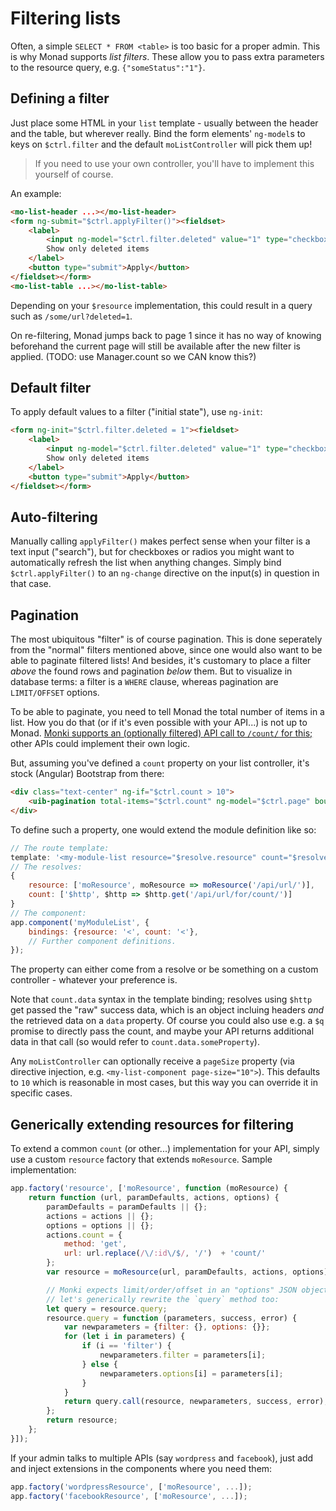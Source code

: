 # Filtering lists
Often, a simple `SELECT * FROM <table>` is too basic for a proper admin. This is
why Monad supports _list filters_. These allow you to pass extra parameters to
the resource query, e.g. `{"someStatus":"1"}`.

## Defining a filter
Just place some HTML in your `list` template - usually between the header and
the table, but wherever really. Bind the form elements' `ng-model`s to keys
on `$ctrl.filter` and the default `moListController` will pick them up!

> If you need to use your own controller, you'll have to implement this yourself
> of course.

An example:

```html
<mo-list-header ...></mo-list-header>
<form ng-submit="$ctrl.applyFilter()"><fieldset>
    <label>
        <input ng-model="$ctrl.filter.deleted" value="1" type="checkbox">
        Show only deleted items
    </label>
    <button type="submit">Apply</button>
</fieldset></form>
<mo-list-table ...></mo-list-table>
```

Depending on your `$resource` implementation, this could result in a query such
as `/some/url?deleted=1`.

On re-filtering, Monad jumps back to page 1 since it has no way of knowing
beforehand the current page will still be available after the new filter is
applied. (TODO: use Manager.count so we CAN know this?)

## Default filter
To apply default values to a filter ("initial state"), use `ng-init`:

```html
<form ng-init="$ctrl.filter.deleted = 1"><fieldset>
    <label>
        <input ng-model="$ctrl.filter.deleted" value="1" type="checkbox">
        Show only deleted items
    </label>
    <button type="submit">Apply</button>
</fieldset></form>
```

## Auto-filtering
Manually calling `applyFilter()` makes perfect sense when your filter is a text
input ("search"), but for checkboxes or radios you might want to automatically
refresh the list when anything changes. Simply bind `$ctrl.applyFilter()` to an
`ng-change` directive on the input(s) in question in that case.

## Pagination
The most ubiquitous "filter" is of course pagination. This is done seperately
from the "normal" filters mentioned above, since one would also want to be able
to paginate filtered lists! And besides, it's customary to place a filter
_above_ the found rows and pagination _below_ them. But to visualize in database
terms: a filter is a `WHERE` clause, whereas pagination are `LIMIT/OFFSET`
options.

To be able to paginate, you need to tell Monad the total number of items in a
list. How you do that (or if it's even possible with your API...) is not up to
Monad. [Monki supports an (optionally filtered) API call to `/count/` for
this;](http://monki.monomelodies.nl) other APIs could implement their own logic.

But, assuming you've defined a `count` property on your list controller, it's
stock (Angular) Bootstrap from there:

```html
<div class="text-center" ng-if="$ctrl.count > 10">
    <uib-pagination total-items="$ctrl.count" ng-model="$ctrl.page" boundary-links="true" max-size="10"></uib-pagination>
</div>
```

To define such a property, one would extend the module definition like so:

```javascript
// The route template:
template: '<my-module-list resource="$resolve.resource" count="$resolve.count.data"></my-module-list>'
// The resolves:
{
    resource: ['moResource', moResource => moResource('/api/url/')],
    count: ['$http', $http => $http.get('/api/url/for/count/')]
}
// The component:
app.component('myModuleList', {
    bindings: {resource: '<', count: '<'},
    // Further component definitions.
});
```

The property can either come from a resolve or be something on a custom
controller - whatever your preference is.

Note that `count.data` syntax in the template binding; resolves using
`$http` get passed the "raw" success data, which is an object incluing headers
_and_ the retrieved data on a `data` property. Of course you could also use
e.g. a `$q` promise to directly pass the count, and maybe your API returns
additional data in that call (so would refer to `count.data.someProperty`).

Any `moListController` can optionally receive a `pageSize` property (via
directive injection, e.g. `<my-list-component page-size="10">`). This defaults
to `10` which is reasonable in most cases, but this way you can override it in
specific cases.

## Generically extending resources for filtering
To extend a common `count` (or other...) implementation for your API, simply use
a custom `resource` factory that extends `moResource`. Sample implementation:

```javascript
app.factory('resource', ['moResource', function (moResource) {
    return function (url, paramDefaults, actions, options) {
        paramDefaults = paramDefaults || {};
        actions = actions || {};
        options = options || {};
        actions.count = {
            method: 'get',
            url: url.replace(/\/:id\/$/, '/')  + 'count/'
        };
        var resource = moResource(url, paramDefaults, actions, options);

        // Monki expects limit/order/offset in an "options" JSON object, so
        // let's generically rewrite the `query` method too:
        let query = resource.query;
        resource.query = function (parameters, success, error) {
            var newparameters = {filter: {}, options: {}};
            for (let i in parameters) {
                if (i == 'filter') {
                    newparameters.filter = parameters[i];
                } else {
                    newparameters.options[i] = parameters[i];
                }
            }
            return query.call(resource, newparameters, success, error);
        };
        return resource;
    };
}]);
```

If your admin talks to multiple APIs (say `wordpress` and `facebook`), just add
and inject extensions in the components where you need them:

```javascript
app.factory('wordpressResource', ['moResource', ...]);
app.factory('facebookResource', ['moResource', ...]);
```

